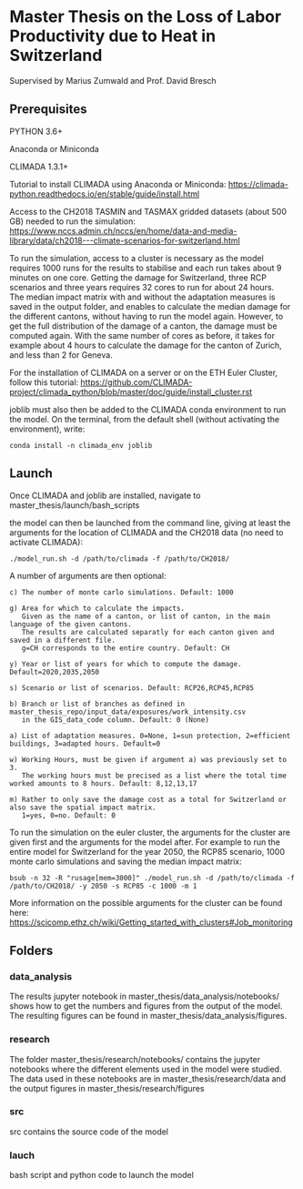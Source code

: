 # Master Thesis on the Loss of Labor Productivity due to Heat in Switzerland
Supervised by Marius Zumwald and Prof. David Bresch

## Prerequisites
PYTHON 3.6+

Anaconda or Miniconda 

CLIMADA 1.3.1+

Tutorial to install CLIMADA using Anaconda or Miniconda:
https://climada-python.readthedocs.io/en/stable/guide/install.html


Access to the CH2018 TASMIN and TASMAX gridded datasets (about 500 GB) needed to run the simulation:
https://www.nccs.admin.ch/nccs/en/home/data-and-media-library/data/ch2018---climate-scenarios-for-switzerland.html

To run the simulation, access to a cluster is necessary as the model requires 1000 runs for the results to stabilise and each run takes about 9 minutes on one core. Getting the damage for Switzerland, three RCP scenarios and three years requires 32 cores to run for about 24 hours.      
The median impact matrix with and without the adaptation measures is saved in the output folder, and enables to calculate the median damage for the different cantons, without having to run the model again. However, to get the full distribution of the damage of a canton, the damage must be computed again. With the same number of cores as before, it takes for example about 4 hours to calculate the damage for the canton of Zurich, and less than 2 for Geneva.

For the installation of CLIMADA on a server or on the ETH Euler Cluster, follow this tutorial:
https://github.com/CLIMADA-project/climada_python/blob/master/doc/guide/install_cluster.rst

joblib must also then be added to the CLIMADA conda environment to run the model. On the terminal, from the default shell (without activating the environment), write:

    conda install -n climada_env joblib

## Launch
Once CLIMADA and joblib are installed, navigate to master_thesis/launch/bash_scripts

the model can then be launched from the command line, giving at least the arguments for the location of CLIMADA and the CH2018 data (no need to activate CLIMADA):

    ./model_run.sh -d /path/to/climada -f /path/to/CH2018/

A number of arguments are then optional:

    c) The number of monte carlo simulations. Default: 1000
    
    g) Area for which to calculate the impacts. 
       Given as the name of a canton, or list of canton, in the main language of the given cantons. 
       The results are calculated separatly for each canton given and saved in a different file. 
       g=CH corresponds to the entire country. Default: CH
        
    y) Year or list of years for which to compute the damage. Default=2020,2035,2050 
    
    s) Scenario or list of scenarios. Default: RCP26,RCP45,RCP85
    
    b) Branch or list of branches as defined in master_thesis_repo/input_data/exposures/work_intensity.csv 
       in the GIS_data_code column. Default: 0 (None) 
        
    a) List of adaptation measures. 0=None, 1=sun protection, 2=efficient buildings, 3=adapted hours. Default=0
    
    w) Working Hours, must be given if argument a) was previously set to 3. 
       The working hours must be precised as a list where the total time worked amounts to 8 hours. Default: 8,12,13,17 
        
    m) Rather to only save the damage cost as a total for Switzerland or also save the spatial impact matrix. 
       1=yes, 0=no. Default: 0
    
    
To run the simulation on the euler cluster, the arguments for the cluster are given first and the  arguments for the model after. For example to run the entire model for Switzerland for the year 2050, the RCP85 scenario, 1000 monte carlo simulations and saving the median impact matrix:

    bsub -n 32 -R "rusage[mem=3000]" ./model_run.sh -d /path/to/climada -f /path/to/CH2018/ -y 2050 -s RCP85 -c 1000 -m 1

More information on the possible arguments for the cluster can be found here: 
https://scicomp.ethz.ch/wiki/Getting_started_with_clusters#Job_monitoring

## Folders

### data_analysis
The results jupyter notebook in master_thesis/data_analysis/notebooks/ shows how to get the numbers and figures from the output of the model. The resulting figures can be found in master_thesis/data_analysis/figures.

 
### research

The folder master_thesis/research/notebooks/ contains the jupyter notebooks where the different elements used in the model were studied. The data used in these notebooks are in master_thesis/research/data and the output figures in master_thesis/research/figures

### src

src contains the source code of the model

### lauch

bash script and python code to launch the model



 

